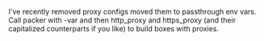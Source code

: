 I've recently removed proxy configs moved them to passthrough env vars. Call packer with -var and then http_proxy and https_proxy (and their capitalized counterparts if you like) to build boxes with proxies.

